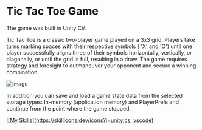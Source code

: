 # Tic Tac Toe Game
The game was built in Unity C#. 

Tic Tac Toe is a classic two-player game played on a 3x3 grid. Players take turns marking spaces with their respective symbols ( 'X' and 'O') until one player successfully aligns three of their symbols horizontally, vertically, or diagonally, or until the grid is full, resulting in a draw. The game requires strategy and foresight to outmaneuver your opponent and secure a winning combination.

![image](https://github.com/hadartayar/TicTacToeUnityGame/assets/49910770/ae73ef32-6e07-4fec-9d80-5f19f2f15269)


In addition you can save and load a game state data from
the selected storage types: In-memory (application memory) and PlayerPrefs and continue from the point where the game stopped.


[![My Skills](https://skillicons.dev/icons?i=unity,cs, vscode)](https://skillicons.dev)
